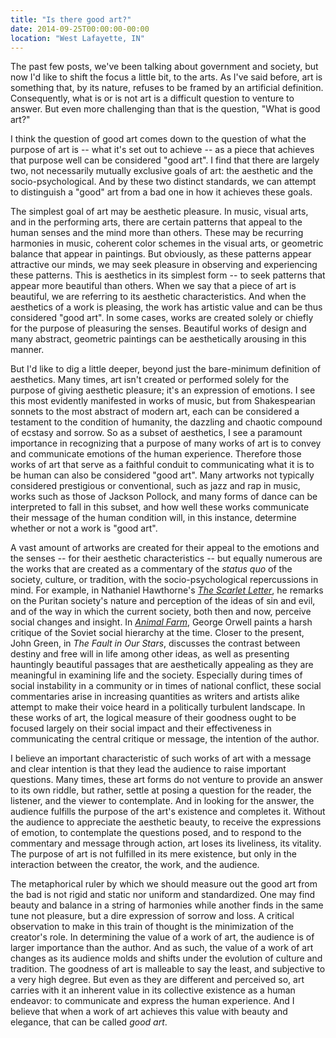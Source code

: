 ```yaml
---
title: "Is there good art?"
date: 2014-09-25T00:00:00-00:00
location: "West Lafayette, IN"
---
```


The past few posts, we've been talking about government and society, but now I'd like to shift the focus a little bit, to the arts. As I've said before, art is something that, by its nature, refuses to be framed by an artificial definition. Consequently, what is or is not art is a difficult question to venture to answer. But even more challenging than that is the question, "What is good art?"

I think the question of good art comes down to the question of what the purpose of art is -- what it's set out to achieve -- as a piece that achieves that purpose well can be considered "good art". I find that there are largely two, not necessarily mutually exclusive goals of art: the aesthetic and the socio-psychological. And by these two distinct standards, we can attempt to distinguish a "good" art from a bad one in how it achieves these goals.

The simplest goal of art may be aesthetic pleasure. In music, visual arts, and in the performing arts, there are certain patterns that appeal to the human senses and the mind more than others. These may be recurring harmonies in music, coherent color schemes in the visual arts, or geometric balance that appear in paintings. But obviously, as these patterns appear attractive our minds, we may seek pleasure in observing and experiencing these patterns. This is aesthetics in its simplest form -- to seek patterns that appear more beautiful than others. When we say that a piece of art is beautiful, we are referring to its aesthetic characteristics. And when the aesthetics of a work is pleasing, the work has artistic value and can be thus considered "good art". In some cases, works are created solely or chiefly for the purpose of pleasuring the senses. Beautiful works of design and many abstract, geometric paintings can be aesthetically arousing in this manner.

But I'd like to dig a little deeper, beyond just the bare-minimum definition of aesthetics. Many times, art isn't created or performed solely for the purpose of giving aesthetic pleasure; it's an expression of emotions. I see this most evidently manifested in works of music, but from Shakespearian sonnets to the most abstract of modern art, each can be considered a testament to the condition of humanity, the dazzling and chaotic compound of ecstasy and sorrow. So as a subset of aesthetics, I see a paramount importance in recognizing that a purpose of many works of art is to convey and communicate emotions of the human experience. Therefore those works of art that serve as a faithful conduit to communicating what it is to be human can also be considered "good art". Many artworks not typically considered prestigious or conventional, such as jazz and rap in music, works such as those of Jackson Pollock, and many forms of dance can be interpreted to fall in this subset, and how well these works communicate their message of the human condition will, in this instance, determine whether or not a work is "good art".

A vast amount of artworks are created for their appeal to the emotions and the senses -- for their aesthetic characteristics -- but equally numerous are the works that are created as a commentary of the _status quo_ of the society, culture, or tradition, with the socio-psychological repercussions in mind. For example, in Nathaniel Hawthorne's _[The Scarlet Letter](http://en.wikipedia.org/wiki/The_Scarlet_Letter)_, he remarks on the Puritan society's nature and perception of the ideas of sin and evil, and of the way in which the current society, both then and now, perceive social changes and insight. In _[Animal Farm](http://en.wikipedia.org/wiki/Animal_Farm)_, George Orwell paints a harsh critique of the Soviet social hierarchy at the time. Closer to the present, John Green, in _The Fault in Our Stars_, discusses the contrast between destiny and free will in life among other ideas, as well as presenting hauntingly beautiful passages that are aesthetically appealing as they are meaningful in examining life and the society. Especially during times of social instability in a community or in times of national conflict, these social commentaries arise in increasing quantities as writers and artists alike attempt to make their voice heard in a politically turbulent landscape. In these works of art, the logical measure of their goodness ought to be focused largely on their social impact and their effectiveness in communicating the central critique or message, the intention of the author.

I believe an important characteristic of such works of art with a message and clear intention is that they lead the audience to raise important questions. Many times, these art forms do not venture to provide an answer to its own riddle, but rather, settle at posing a question for the reader, the listener, and the viewer to contemplate. And in looking for the answer, the audience fulfills the purpose of the art's existence and completes it. Without the audience to appreciate the aesthetic beauty, to receive the expressions of emotion, to contemplate the questions posed, and to respond to the commentary and message through action, art loses its liveliness, its vitality. The purpose of art is not fulfilled in its mere existence, but only in the interaction between the creator, the work, and the audience.

The metaphorical ruler by which we should measure out the good art from the bad is not rigid and static nor uniform and standardized. One may find beauty and balance in a string of harmonies while another finds in the same tune not pleasure, but a dire expression of sorrow and loss. A critical observation to make in this train of thought is the minimization of the creator's role. In determining the value of a work of art, the audience is of larger importance than the author. And as such, the value of a work of art changes as its audience molds and shifts under the evolution of culture and tradition. The goodness of art is malleable to say the least, and subjective to a very high degree. But even as they are different and perceived so, art carries with it an inherent value in its collective existence as a human endeavor: to communicate and express the human experience. And I believe that when a work of art achieves this value with beauty and elegance, that can be called _good art_.
